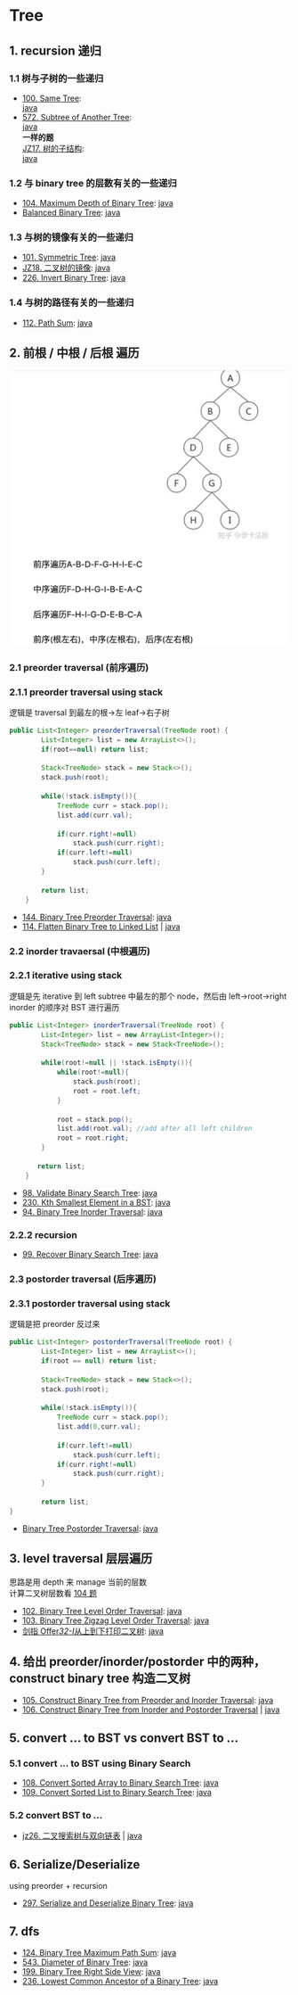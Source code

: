 # Tree

## 1. recursion 递归

### 1.1 树与子树的一些递归

- [100. Same Tree](https://leetcode.com/problems/same-tree/):  
  [java](/solution_java/0100_Same_Tree.java)
- [572. Subtree of Another Tree](https://leetcode.com/problems/subtree-of-another-tree/):  
  [java](/solution_java/0572_Subtree_of_Another_Tree.java)  
  **一样的题**  
  [JZ17. 树的子结构](https://www.nowcoder.com/practice/6e196c44c7004d15b1610b9afca8bd88?tpId=13&&tqId=11170&rp=1&ru=/ta/coding-interviews&qru=/ta/coding-interviews/question-ranking):  
  [java](/牛客网/JZ17_树的子结构.java)

### 1.2 与 binary tree 的层数有关的一些递归

- [104. Maximum Depth of Binary Tree](https://leetcode.com/problems/maximum-depth-of-binary-tree/):
  [java](/solution_java/0104_Maximum_Depth_of_Binary_Tree.java)
- [Balanced Binary Tree](https://leetcode.com/problems/balanced-binary-tree/):
  [java](/solution_java/0110_Balanced_Binary_Tree.java)

### 1.3 与树的镜像有关的一些递归

- [101. Symmetric Tree](https://leetcode.com/problems/symmetric-tree/):
  [java](/solution_java/0101_Symmetric_Tree.java)
- [JZ18. 二叉树的镜像](https://www.nowcoder.com/practice/a9d0ecbacef9410ca97463e4a5c83be7?tpId=13&&tqId=11171&rp=1&ru=/ta/coding-interviews&qru=/ta/coding-interviews/question-ranking):
  [java](/solution_java/JZ18_二叉树的镜像.java)
- [226. Invert Binary Tree](https://leetcode.com/problems/invert-binary-tree/):
  [java](/solution_java/0226_Invert_Binary_Tree.java)

### 1.4 与树的路径有关的一些递归

- [112. Path Sum](https://leetcode.com/problems/path-sum/):
  [java](/solution_java/0112_Path_Sum.java)

## 2. 前根 / 中根 / 后根 遍历

![alt text](./images/前序中序后序traversal.jpg)

### 2.1 preorder traversal (前序遍历)

### 2.1.1 preorder traversal using stack

逻辑是 traversal 到最左的根->左 leaf->右子树

```java
public List<Integer> preorderTraversal(TreeNode root) {
        List<Integer> list = new ArrayList<>();
        if(root==null) return list;

        Stack<TreeNode> stack = new Stack<>();
        stack.push(root);

        while(!stack.isEmpty()){
            TreeNode curr = stack.pop();
            list.add(curr.val);

            if(curr.right!=null)
                stack.push(curr.right);
            if(curr.left!=null)
                stack.push(curr.left);
        }

        return list;
    }
```

- [144. Binary Tree Preorder Traversal](https://leetcode.com/problems/binary-tree-preorder-traversal/):
  [java](/solution_java/0144_Binary_Tree_Preorder_Traversal.java)
- [114. Flatten Binary Tree to Linked List](https://leetcode.com/problems/flatten-binary-tree-to-linked-list/) | [java](/solution_java/0114_Flatten_Binary_Tree_to_Linked_List.java)

### 2.2 inorder travaersal (中根遍历)

### 2.2.1 iterative using stack

逻辑是先 iterative 到 left subtree 中最左的那个 node，然后由 left->root->right inorder 的顺序对 BST 进行遍历

```java
public List<Integer> inorderTraversal(TreeNode root) {
        List<Integer> list = new ArrayList<Integer>();
        Stack<TreeNode> stack = new Stack<TreeNode>();

        while(root!=null || !stack.isEmpty()){
            while(root!=null){
                stack.push(root);
                root = root.left;
            }

            root = stack.pop();
            list.add(root.val); //add after all left children
            root = root.right;
        }

       return list;
    }
```

- [98. Validate Binary Search Tree](https://leetcode.com/problems/validate-binary-search-tree/):
  [java](/solution_java/0098_Validate_Binary_Search_Tree.java)
- [230. Kth Smallest Element in a BST](https://leetcode.com/problems/kth-smallest-element-in-a-bst/):
  [java](/solution_java/0230_Kth_Smallest_Element_in_a_BST.java)
- [94. Binary Tree Inorder Traversal](https://leetcode.com/problems/binary-tree-inorder-traversal/):
  [java](/solution_java/0094_Binary_Tree_Inorder_Traversal.java)

### 2.2.2 recursion

- [99. Recover Binary Search Tree](https://leetcode.com/problems/recover-binary-search-tree/):
  [java](/solution_java/0099_Recover_Binary_Search_Tree.java)

### 2.3 postorder traversal (后序遍历)

### 2.3.1 postorder traversal using stack

逻辑是把 preorder 反过来

```java
public List<Integer> postorderTraversal(TreeNode root) {
        List<Integer> list = new ArrayList<>();
        if(root == null) return list;

        Stack<TreeNode> stack = new Stack<>();
        stack.push(root);

        while(!stack.isEmpty()){
            TreeNode curr = stack.pop();
            list.add(0,curr.val);

            if(curr.left!=null)
                stack.push(curr.left);
            if(curr.right!=null)
                stack.push(curr.right);
        }

        return list;
}
```

- [Binary Tree Postorder Traversal](https://leetcode.com/problems/binary-tree-postorder-traversal/):
  [java](/solution_java/0145_Binary_Tree_Postorder_Traversal.java)

## 3. level traversal 层层遍历

思路是用 depth 来 manage 当前的层数  
计算二叉树层数看 [104 题](/solution_java/0104_Maximum_Depth_of_Binary_Tree.java)

- [102. Binary Tree Level Order Traversal](https://leetcode.com/problems/binary-tree-level-order-traversal/):
  [java](/solution_java/0102_Binary_Tree_Level_Order_Traversal.java)
- [103. Binary Tree Zigzag Level Order Traversal](https://leetcode.com/problems/binary-tree-zigzag-level-order-traversal/):
  [java](/solution_java/0103_Binary_Tree_Zigzag_Level_Order_Traversal.java)
- [剑指 Offer*32-I*从上到下打印二叉树](https://leetcode-cn.com/problems/cong-shang-dao-xia-da-yin-er-cha-shu-lcof/):
  [java](/力扣/剑指Offer_32-I_从上到下打印二叉树.java)

## 4. 给出 preorder/inorder/postorder 中的两种，construct binary tree 构造二叉树

- [105. Construct Binary Tree from Preorder and Inorder Traversal](https://leetcode.com/problems/construct-binary-tree-from-preorder-and-inorder-traversal/):
  [java](/solution_java/0105_Construct_Binary_Tree_from_and_Inorder_Traversal.java)
- [106. Construct Binary Tree from Inorder and Postorder Traversal](https://leetcode.com/problems/construct-binary-tree-from-inorder-and-postorder-traversal/) | [java](/solution_java/0106_Construct_Binary_Tree_from_Inorder_and_Postorder_Traversal.java)

## 5. convert ... to BST vs convert BST to ...

### 5.1 convert ... to BST using Binary Search

- [108. Convert Sorted Array to Binary Search Tree](https://leetcode.com/problems/convert-sorted-array-to-binary-search-tree/):
  [java](/solution_java/0108_Convert_Sorted_Array_to_Binary_Search_Tree.java)
- [109. Convert Sorted List to Binary Search Tree](https://leetcode.com/problems/convert-sorted-list-to-binary-search-tree/):
  [java](/solution_java/0109_Convert_Sorted_List_to_Binary_Search_Tree.java)

### 5.2 convert BST to ...

- [jz26. 二叉搜索树与双向链表](https://www.nowcoder.com/practice/947f6eb80d944a84850b0538bf0ec3a5?tpId=13&tqId=11179&tPage=1&rp=1&ru=/ta/coding-interviews&qru=/ta/coding-interviews/question-ranking) | [java](/牛客网/JZ26_二叉搜索树与双向链表.java)

## 6. Serialize/Deserialize

using preorder + recursion

- [297. Serialize and Deserialize Binary Tree](https://leetcode.com/problems/serialize-and-deserialize-binary-tree/):
  [java](/solution_java/0297_Serialize_and_Deserialize_Binary_Tree.java)

## 7. dfs

- [124. Binary Tree Maximum Path Sum](https://leetcode.com/problems/binary-tree-maximum-path-sum/):
  [java](/solution_java/0124_Binary_Tree_Maximum_Path_Sum.java)
- [543. Diameter of Binary Tree](https://leetcode.com/problems/diameter-of-binary-tree/):
  [java](/solution_java/0543_Diameter_of_Binary_Tree.java)
- [199. Binary Tree Right Side View](https://leetcode.com/problems/binary-tree-right-side-view/):
  [java](/solution_java/0199_Binary_Tree_Right_Side_View.java)
- [236. Lowest Common Ancestor of a Binary Tree](https://leetcode.com/problems/lowest-common-ancestor-of-a-binary-tree/):
  [java](/solution_java/0236_Lowest_Common_Ancestor_of_a_Binary_Tree.java)
